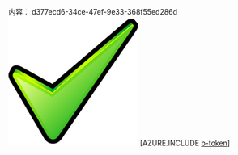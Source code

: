 内容︰ d377ecd6-34ce-47ef-9e33-368f55ed286d![图像](389a3f81-9c38-488d-a6f7-5ec7f2ef1c89.png)
[AZURE.INCLUDE [b-token](03dedb61-216e-4ec2-bef3-0cee4abff7b7.md)]
